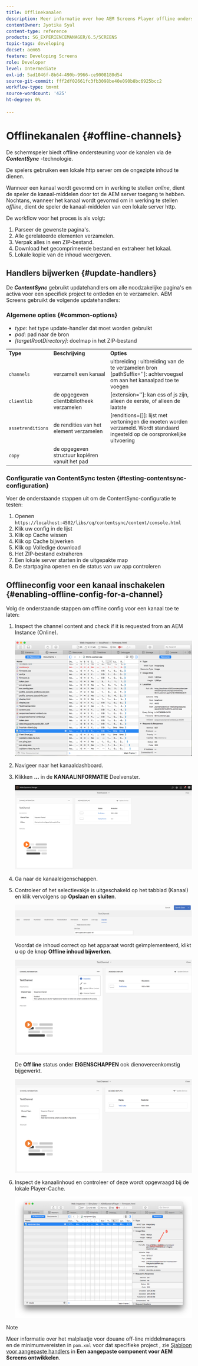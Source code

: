 ```yaml
---
title: Offlinekanalen
description: Meer informatie over hoe AEM Screens Player offline ondersteuning biedt voor kanalen met ContentSync technologie.
contentOwner: Jyotika Syal
content-type: reference
products: SG_EXPERIENCEMANAGER/6.5/SCREENS
topic-tags: developing
docset: aem65
feature: Developing Screens
role: Developer
level: Intermediate
exl-id: 5ad1046f-8b64-490b-9966-ce9008180d54
source-git-commit: fff2df02661fc3fb3098be40e090b8bc6925bcc2
workflow-type: tm+mt
source-wordcount: '425'
ht-degree: 0%

---
```


# Offlinekanalen {#offline-channels}

De schermspeler biedt offline ondersteuning voor de kanalen via de ***ContentSync*** -technologie.

De spelers gebruiken een lokale http server om de ongezipte inhoud te dienen.

Wanneer een kanaal wordt gevormd om in werking te stellen *online*, dient de speler de kanaal-middelen door tot de AEM server toegang te hebben. Nochtans, wanneer het kanaal wordt gevormd om in werking te stellen *offline*, dient de speler de kanaal-middelen van een lokale server http.

De workflow voor het proces is als volgt:

1. Parseer de gewenste pagina&#39;s.
1. Alle gerelateerde elementen verzamelen.
1. Verpak alles in een ZIP-bestand.
1. Download het gecomprimeerde bestand en extraheer het lokaal.
1. Lokale kopie van de inhoud weergeven.

## Handlers bijwerken {#update-handlers}

De ***ContentSync*** gebruikt updatehandlers om alle noodzakelijke pagina&#39;s en activa voor een specifiek project te ontleden en te verzamelen. AEM Screens gebruikt de volgende updatehandlers:

### Algemene opties {#common-options}

* *type*: het type update-handler dat moet worden gebruikt
* *pad*: pad naar de bron
* *[targetRootDirectory]*: doelmap in het ZIP-bestand

<table>
 <tbody>
  <tr>
   <td><strong>Type</strong></td> 
   <td><strong>Beschrijving</strong></td> 
   <td><strong>Opties</strong></td> 
  </tr>
  <tr>
   <td><code>channels</code></td> 
   <td>verzamelt een kanaal</td> 
   <td>uitbreiding : uitbreiding van de te verzamelen bron<br /> [pathSuffix='']: achtervoegsel om aan het kanaalpad toe te voegen<br /> </td> 
  </tr>
  <tr>
   <td><code>clientlib</code></td> 
   <td>de opgegeven clientbibliotheek verzamelen</td> 
   <td>[extension='']: kan css of js zijn, alleen de eerste, of alleen de laatste</td> 
  </tr>
  <tr>
   <td><code>assetrenditions</code></td> 
   <td>de rendities van het element verzamelen</td> 
   <td>[renditions=[]]: lijst met vertoningen die moeten worden verzameld. Wordt standaard ingesteld op de oorspronkelijke uitvoering</td> 
  </tr>
  <tr>
   <td><code>copy</code></td> 
   <td>de opgegeven structuur kopiëren vanuit het pad</td> 
   <td> </td> 
  </tr>
 </tbody>
</table>

### Configuratie van ContentSync testen {#testing-contentsync-configuration}

Voer de onderstaande stappen uit om de ContentSync-configuratie te testen:

1. Openen `https://localhost:4502/libs/cq/contentsync/content/console.html`
1. Klik uw config in de lijst
1. Klik op Cache wissen
1. Klik op Cache bijwerken
1. Klik op Volledige download
1. Het ZIP-bestand extraheren
1. Een lokale server starten in de uitgepakte map
1. De startpagina openen en de status van uw app controleren

## Offlineconfig voor een kanaal inschakelen {#enabling-offline-config-for-a-channel}

Volg de onderstaande stappen om offline config voor een kanaal toe te laten:

1. Inspect the channel content and check if it is requested from an AEM Instance (Online).

   ![chlimage_1-24](assets/chlimage_1-24.png)

1. Navigeer naar het kanaaldashboard.
1. Klikken **...** in de **KANAALINFORMATIE** Deelvenster.

   ![chlimage_1-25](assets/chlimage_1-25.png)

1. Ga naar de kanaaleigenschappen.
1. Controleer of het selectievakje is uitgeschakeld op het tabblad (Kanaal) en klik vervolgens op **Opslaan en sluiten**.

   ![screen_shot_2017-12-19at122422pm](assets/screen_shot_2017-12-19at122422pm.png)

   Voordat de inhoud correct op het apparaat wordt geïmplementeerd, klikt u op de knop **Offline inhoud bijwerken**.

   ![screen_shot_2017-12-19at122637pm](assets/screen_shot_2017-12-19at122637pm.png)

   De **Off line** status onder **EIGENSCHAPPEN** ook dienovereenkomstig bijgewerkt.

   ![screen_shot_2017-12-19at124735pm](assets/screen_shot_2017-12-19at124735pm.png)

1. Inspect de kanaalinhoud en controleer of deze wordt opgevraagd bij de lokale Player-Cache.

   ![chlimage_1-26](assets/chlimage_1-26.png)

>[!NOTE]
>
>Meer informatie over het malplaatje voor douane off-line middelmanagers en de minimumvereisten in `pom.xml` voor dat specifieke project , zie [Sjabloon voor aangepaste handlers](/help/user-guide/developing-custom-component-tutorial-develop.md#custom-handlers) in **Een aangepaste component voor AEM Screens ontwikkelen**.
